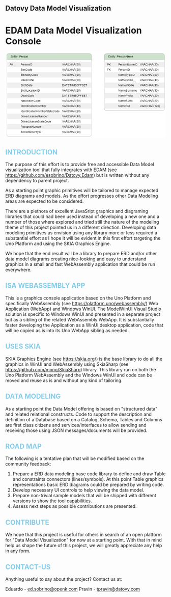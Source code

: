## Datovy Data Model Visualization
# EDAM Data Model Visualization Console

<img title="" alt="" src="./Assets/GlLibrary.png">

## <span style="color:skyblue;font-weight:bold">INTRODUCTION</span>
The purpose of this effort is to provide free and accessible Data Model 
visualization tool that fully integrates with EDAM 
(see https://github.com/esobrino/Datovy.Edam) but is written without any
dependency to parent project.

As a starting point graphic primitives will be tailored to manage expected ERD 
diagrams and models.  As the effort progresses other Data Modeling areas are 
expected to be considered.

There are a plethora of excellent JavaSript graphics and diagraming libraries 
that could had been used instead of developing a new one and a number of those 
where explored and tried still the nature of the modeling theme of this project
pointed us in a different direction.  Developing data modeling primitives
as envision using any library more or less required a substantial effort as 
I hope it will be evident in this first effort targeting the Uno Platform and 
using the SKIA Graphics Engine.

We hope that the end result will be a library to prepare ERD and/or other
data model diagrams creating nice-looking and easy to understand graphics in a 
small and fast WebAssembly application that could be run everywhere.

## <span style="color:skyblue;font-weight:bold">ISA WEBASSEMBLY APP</span>

This is a graphics console application based on the Uno Platform and 
specifically WebAssembly (see https://platform.uno/webassembly/) Web 
Application (WebApp) and Windows WinUI.  The ModelWinUI Visual Studio solution
is specific to Windows WinUI and presented in a separate project but as a sibling 
of the related WebAssembly WebApp.  It is substantially faster developing the 
Application as a WinUI desktop application, code that will be copied as is into
its Uno WebApp sibling as needed.

## <span style="color:skyblue;font-weight:bold">USES SKIA</span>
SKIA Graphics Engine (see https://skia.org/) is the base library to 
do all the graphics in WinUI and WebAssembly using SkiaSharp 
(see https://github.com/mono/SkiaSharp) library.  This library run on both the
Uno Platform WebAssembly and the Windows WinUI and code can be moved and 
reuse as is and without any kind of tailoring.

## <span style="color:skyblue;font-weight:bold">DATA MODELING</span>
As a starting point the Data Model offering is based on "structured data" and 
related relational constructs.  Code to support the description and definition
of a Database based on a Catalog, Schema, Tables and Columns are first class 
citizens and services/interfaces to allow sending and receiving those using 
JSON messages/documents will be provided.

## <span style="color:skyblue;font-weight:bold">ROAD MAP</span>
The following is a tentative plan that will be modified based on the community feedback:
1) Prepare a ERD data modeling base code library to define and draw Table and constraints
connectors (lines/symbols).  At this point Table graphics representations basic 
ERD diagrams could be prepared by writing code.
2) Develop necessary UI controls to help viewing the data model.
3) Prepare non-trivial sample models that will be shipped with different
versions to show the tool capabilities.
4) Assess next steps as possible contributions are presented.

## <span style="color:skyblue;font-weight:bold">CONTRIBUTE</span>
We hope that this project is useful for others in search of an open platform 
for "Data Model Visualization" for now at a starting point.  With that
in mind help us shape the future of this project, we will greatly appreciate 
any help in any form.

## <span style="color:skyblue;font-weight:bold">CONTACT-US</span>
Anything useful to say about the project?  Contact us at:

Eduardo - ed.sobrino@openk.com
Pravin - tpravin@datovy.com
